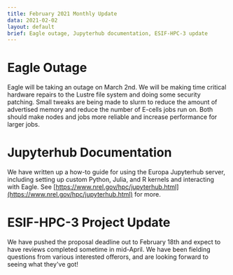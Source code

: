 ```yaml
---
title: February 2021 Monthly Update
data: 2021-02-02
layout: default
brief: Eagle outage, Jupyterhub documentation, ESIF-HPC-3 update
---
```


# Eagle Outage

Eagle will be taking an outage on March 2nd. We will be making time critical hardware repairs 
to the Lustre file system and doing some security patching. Small tweaks are being made to slurm to 
reduce the amount of advertised memory and reduce the number of E-cells jobs run on.  Both should make 
nodes and jobs more reliable and increase performance for larger jobs.


# Jupyterhub Documentation
We have written up a how-to guide for using the Europa Jupyterhub server, including setting up custom Python, 
Julia, and R kernels and interacting with Eagle. See [https://www.nrel.gov/hpc/jupyterhub.html](https://www.nrel.gov/hpc/jupyterhub.html) for more.

# ESIF-HPC-3 Project Update
We have pushed the proposal deadline out to February 18th and expect to have reviews completed sometime 
in mid-April. We have been fielding questions from various interested offerors, and are looking forward 
to seeing what they've got!

